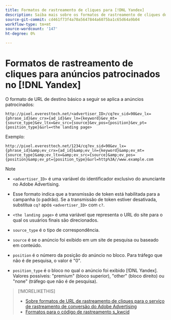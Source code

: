 ```yaml
---
title: Formatos de rastreamento de cliques para [!DNL Yandex]
description: Saiba mais sobre os formatos de rastreamento de cliques do [!DNL Yandex] contas.
source-git-commit: cd461f73f4a70a5647844a6075ba1c65d64a9b04
workflow-type: tm+mt
source-wordcount: '147'
ht-degree: 0%

---
```


# Formatos de rastreamento de cliques para anúncios patrocinados no [!DNL Yandex]

O formato de URL de destino básico a seguir se aplica a anúncios patrocinados:

`http://pixel.everesttech.net/<advertiser_ID>/cq?ev_sid=90&ev_lx={phrase_id}&ev_crx={ad_id}&ev_ln={keyword}&ev_mt={source_type}&ev_ltx=&ev_src={source}&ev_pos={position}&ev_pt={position_type}&url=<the landing page>`

Exemplo:

`http://pixel.everesttech.net/1234/cq?ev_sid=90&ev_lx={phrase_id}&amp;ev_crx={ad_id}&amp;ev_ln={keyword}&amp;ev_mt={source_type}&amp;ev_ltx=&amp;ev_src={source}&amp;ev_pos={position}&amp;ev_pt={position_type}&url=http%3A//www.example.com`

>[!NOTE]
>
>* `<advertiser_ID>` é uma variável do identificador exclusivo do anunciante no Adobe Advertising.
>
>* Esse formato indica que a transmissão de token está habilitada para a campanha (o padrão). Se a transmissão de token estiver desativada, substitua `cq?` após `<advertiser_ID>` com `c?`.
>
>* `<the landing page>` é uma variável que representa o URL do site para o qual os usuários finais são direcionados.
>
>* `source_type`  é o tipo de correspondência.
>
>* `source` é se o anúncio foi exibido em um site de pesquisa ou baseado em conteúdo.
>
>* `position` é o número da posição do anúncio no bloco. Para tráfego que não é de pesquisa, o valor é &quot;0&quot;.
>
>* `position_type` é o bloco no qual o anúncio foi exibido [!DNL Yandex]. Valores possíveis: &quot;premium&quot; (bloco superior), &quot;other&quot; (bloco direito) ou &quot;none&quot; (tráfego que não é de pesquisa).


>[!MORELIKETHIS]
>
>* [Sobre formatos de URL de rastreamento de cliques para o serviço de rastreamento de conversão do Adobe Advertising](formats-click-tracking-about.md)
>* [Formatos para o código de rastreamento s\_kwcid](skwcid-tracking-parameter.md)

